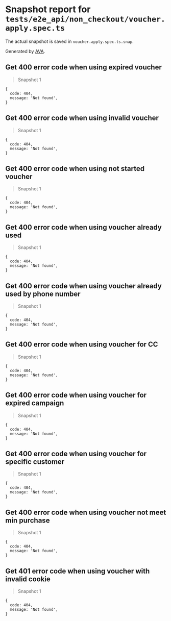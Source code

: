 # Snapshot report for `tests/e2e_api/non_checkout/voucher.apply.spec.ts`

The actual snapshot is saved in `voucher.apply.spec.ts.snap`.

Generated by [AVA](https://ava.li).

## Get 400 error code when using expired voucher

> Snapshot 1

    {
      code: 404,
      message: 'Not found',
    }

## Get 400 error code when using invalid voucher

> Snapshot 1

    {
      code: 404,
      message: 'Not found',
    }

## Get 400 error code when using not started voucher

> Snapshot 1

    {
      code: 404,
      message: 'Not found',
    }

## Get 400 error code when using voucher already used

> Snapshot 1

    {
      code: 404,
      message: 'Not found',
    }

## Get 400 error code when using voucher already used by phone number

> Snapshot 1

    {
      code: 404,
      message: 'Not found',
    }

## Get 400 error code when using voucher for CC

> Snapshot 1

    {
      code: 404,
      message: 'Not found',
    }

## Get 400 error code when using voucher for expired campaign

> Snapshot 1

    {
      code: 404,
      message: 'Not found',
    }

## Get 400 error code when using voucher for specific customer

> Snapshot 1

    {
      code: 404,
      message: 'Not found',
    }

## Get 400 error code when using voucher not meet min purchase

> Snapshot 1

    {
      code: 404,
      message: 'Not found',
    }

## Get 401 error code when using voucher with invalid cookie

> Snapshot 1

    {
      code: 404,
      message: 'Not found',
    }
